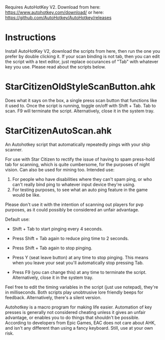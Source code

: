 Requires AutoHotKey V2. Download from here: https://www.autohotkey.com/download/ or here: https://github.com/AutoHotkey/AutoHotkey/releases

# Instructions
Install AutoHotKey V2, download the scripts from here, then run the one you prefer by double clicking it. If your scan binding is not tab, then you can edit the script with a text editor, just replace occurances of "Tab" with whatever key you use. Please read about the scripts below. 

# StarCitizenOldStyleScanButton.ahk
Does what it says on the box, a single press scan button that functions like it used to. Once the script is running, toggle on/off with Shift + Tab. Tab to scan. F9 will terminate the script. Alternatively, close it in the system tray.

# StarCitizenAutoScan.ahk
An Autohotkey script that automatically repeatedly pings with your ship scanner. 

For use with Star Citizen to rectify the issue of having to spam press-hold tab for scanning, which is quite cumbersome, for the purposes of night vision. Can also be used for mining too.
Intended use: 
1. For people who have disabilities where they can't spam ping, or who can't really bind ping to whatever input device they're using.
2. For testing purposes, to see what an auto ping feature in the game would be like.

Please don't use it with the intention of scanning out players for pvp purposes, as it could possibly be considered an unfair advantage.

Default use:

- Shift + Tab to start pinging every 4 seconds.

- Press Shift + Tab again to reduce ping time to 2 seconds.

- Press Shift + Tab again to stop pinging.

- Press Y (seat leave button) at any time to stop pinging. This means when you leave your seat you'll automatically stop pressing Tab.

- Press F9 (you can change this) at any time to terminate the script. Alternatively, close it in the system tray.

Feel free to edit the timing variables in the script (just use notepad), they're in milliseconds. Both scripts play unobtrusive lore friendly beeps for feedback. Alternatively, there's a silent version.

Autohotkey is a macro program for making life easier. Automation of key presses is generally not considered cheating unless it gives an unfair advantage, or enables you to do things that shouldn't be possible. According to developers from Epic Games, EAC does not care about AHK, and isn't any different than using a fancy keyboard. Still, use at your own risk.